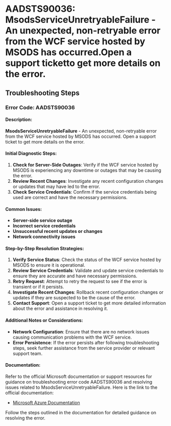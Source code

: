 
# AADSTS90036: MsodsServiceUnretryableFailure - An unexpected, non-retryable error from the WCF service hosted by MSODS has occurred.Open a support ticketto get more details on the error.


## Troubleshooting Steps
### Error Code: AADSTS90036

#### Description:
**MsodsServiceUnretryableFailure** - An unexpected, non-retryable error from the WCF service hosted by MSODS has occurred. Open a support ticket to get more details on the error.

#### Initial Diagnostic Steps:
1. **Check for Server-Side Outages**: Verify if the WCF service hosted by MSODS is experiencing any downtime or outages that may be causing the error.
2. **Review Recent Changes**: Investigate any recent configuration changes or updates that may have led to the error.
3. **Check Service Credentials**: Confirm if the service credentials being used are correct and have the necessary permissions.

#### Common Issues:
- **Server-side service outage**
- **Incorrect service credentials**
- **Unsuccessful recent updates or changes**
- **Network connectivity issues**

#### Step-by-Step Resolution Strategies:
1. **Verify Service Status**: Check the status of the WCF service hosted by MSODS to ensure it is operational.
2. **Review Service Credentials**: Validate and update service credentials to ensure they are accurate and have necessary permissions.
3. **Retry Request**: Attempt to retry the request to see if the error is transient or if it persists.
4. **Investigate Recent Changes**: Rollback recent configuration changes or updates if they are suspected to be the cause of the error.
5. **Contact Support**: Open a support ticket to get more detailed information about the error and assistance in resolving it.

#### Additional Notes or Considerations:
- **Network Configuration**: Ensure that there are no network issues causing communication problems with the WCF service.
- **Error Persistence**: If the error persists after following troubleshooting steps, seek further assistance from the service provider or relevant support team.

#### Documentation:
Refer to the official Microsoft documentation or support resources for guidance on troubleshooting error code AADSTS90036 and resolving issues related to MsodsServiceUnretryableFailure. Here is the link to the official documentation:

- [Microsoft Azure Documentation](https://docs.microsoft.com/en-us/azure/active-directory/develop/msods-error-messages)

Follow the steps outlined in the documentation for detailed guidance on resolving the error.
